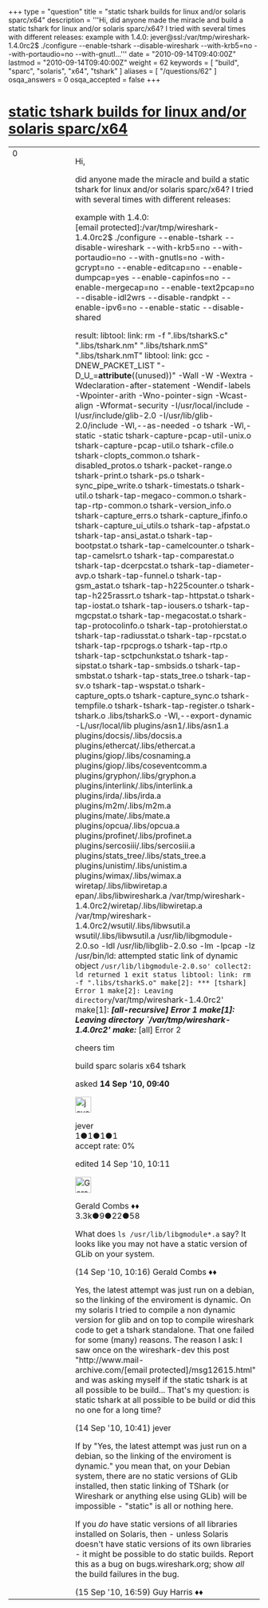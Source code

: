 +++
type = "question"
title = "static tshark builds for linux and/or solaris sparc/x64"
description = '''Hi, did anyone made the miracle and build a static tshark for linux and/or solaris sparc/x64? I tried with several times with different releases: example with 1.4.0: jever@ssl:/var/tmp/wireshark-1.4.0rc2$ ./configure --enable-tshark --disable-wireshark --with-krb5=no --with-portaudio=no --with-gnutl...'''
date = "2010-09-14T09:40:00Z"
lastmod = "2010-09-14T09:40:00Z"
weight = 62
keywords = [ "build", "sparc", "solaris", "x64", "tshark" ]
aliases = [ "/questions/62" ]
osqa_answers = 0
osqa_accepted = false
+++

<div class="headNormal">

# [static tshark builds for linux and/or solaris sparc/x64](/questions/62/static-tshark-builds-for-linux-andor-solaris-sparcx64)

</div>

<div id="main-body">

<div id="askform">

<table id="question-table" style="width:100%;"><colgroup><col style="width: 50%" /><col style="width: 50%" /></colgroup><tbody><tr class="odd"><td style="width: 30px; vertical-align: top"><div class="vote-buttons"><div id="post-62-score" class="post-score" title="current number of votes">0</div><div id="favorite-count" class="favorite-count"></div></div></td><td><div id="item-right"><div class="question-body"><p>Hi,</p><p>did anyone made the miracle and build a static tshark for linux and/or solaris sparc/x64? I tried with several times with different releases:</p><p>example with 1.4.0: [email protected]:/var/tmp/wireshark-1.4.0rc2$ ./configure --enable-tshark --disable-wireshark --with-krb5=no --with-portaudio=no --with-gnutls=no -with-gcrypt=no --enable-editcap=no --enable-dumpcap=yes --enable-capinfos=no --enable-mergecap=no --enable-text2pcap=no --disable-idl2wrs --disable-randpkt --enable-ipv6=no --enable-static --disable-shared</p><p>result: libtool: link: rm -f ".libs/tsharkS.c" ".libs/tshark.nm" ".libs/tshark.nmS" ".libs/tshark.nmT" libtool: link: gcc -DNEW_PACKET_LIST "-D_U_=<strong>attribute</strong>((unused))" -Wall -W -Wextra -Wdeclaration-after-statement -Wendif-labels -Wpointer-arith -Wno-pointer-sign -Wcast-align -Wformat-security -I/usr/local/include -I/usr/include/glib-2.0 -I/usr/lib/glib-2.0/include -Wl,--as-needed -o tshark -Wl,-static -static tshark-capture-pcap-util-unix.o tshark-capture-pcap-util.o tshark-cfile.o tshark-clopts_common.o tshark-disabled_protos.o tshark-packet-range.o tshark-print.o tshark-ps.o tshark-sync_pipe_write.o tshark-timestats.o tshark-util.o tshark-tap-megaco-common.o tshark-tap-rtp-common.o tshark-version_info.o tshark-capture_errs.o tshark-capture_ifinfo.o tshark-capture_ui_utils.o tshark-tap-afpstat.o tshark-tap-ansi_astat.o tshark-tap-bootpstat.o tshark-tap-camelcounter.o tshark-tap-camelsrt.o tshark-tap-comparestat.o tshark-tap-dcerpcstat.o tshark-tap-diameter-avp.o tshark-tap-funnel.o tshark-tap-gsm_astat.o tshark-tap-h225counter.o tshark-tap-h225rassrt.o tshark-tap-httpstat.o tshark-tap-iostat.o tshark-tap-iousers.o tshark-tap-mgcpstat.o tshark-tap-megacostat.o tshark-tap-protocolinfo.o tshark-tap-protohierstat.o tshark-tap-radiusstat.o tshark-tap-rpcstat.o tshark-tap-rpcprogs.o tshark-tap-rtp.o tshark-tap-sctpchunkstat.o tshark-tap-sipstat.o tshark-tap-smbsids.o tshark-tap-smbstat.o tshark-tap-stats_tree.o tshark-tap-sv.o tshark-tap-wspstat.o tshark-capture_opts.o tshark-capture_sync.o tshark-tempfile.o tshark-tshark-tap-register.o tshark-tshark.o .libs/tsharkS.o -Wl,--export-dynamic -L/usr/local/lib plugins/asn1/.libs/asn1.a plugins/docsis/.libs/docsis.a plugins/ethercat/.libs/ethercat.a plugins/giop/.libs/cosnaming.a plugins/giop/.libs/coseventcomm.a plugins/gryphon/.libs/gryphon.a plugins/interlink/.libs/interlink.a plugins/irda/.libs/irda.a plugins/m2m/.libs/m2m.a plugins/mate/.libs/mate.a plugins/opcua/.libs/opcua.a plugins/profinet/.libs/profinet.a plugins/sercosiii/.libs/sercosiii.a plugins/stats_tree/.libs/stats_tree.a plugins/unistim/.libs/unistim.a plugins/wimax/.libs/wimax.a wiretap/.libs/libwiretap.a epan/.libs/libwireshark.a /var/tmp/wireshark-1.4.0rc2/wiretap/.libs/libwiretap.a /var/tmp/wireshark-1.4.0rc2/wsutil/.libs/libwsutil.a wsutil/.libs/libwsutil.a /usr/lib/libgmodule-2.0.so -ldl /usr/lib/libglib-2.0.so -lm -lpcap -lz /usr/bin/ld: attempted static link of dynamic object <code>/usr/lib/libgmodule-2.0.so' collect2: ld returned 1 exit status libtool: link: rm -f ".libs/tsharkS.o" make[2]: *** [tshark] Error 1 make[2]: Leaving directory</code>/var/tmp/wireshark-1.4.0rc2' make[1]: <strong><em>[all-recursive] Error 1 make[1]: Leaving directory `/var/tmp/wireshark-1.4.0rc2' make:</em></strong> [all] Error 2</p><p>cheers tim</p></div><div id="question-tags" class="tags-container tags">build sparc solaris x64 tshark</div><div id="question-controls" class="post-controls"></div><div class="post-update-info-container"><div class="post-update-info post-update-info-user"><p>asked <strong>14 Sep '10, 09:40</strong></p><img src="https://secure.gravatar.com/avatar/76f2c4c16a5aad0cc0b3ae653ca14cf7?s=32&amp;d=identicon&amp;r=g" class="gravatar" width="32" height="32" alt="jever&#39;s gravatar image" /><p>jever<br />
<span class="score" title="1 reputation points">1</span><span title="1 badges"><span class="badge1">●</span><span class="badgecount">1</span></span><span title="1 badges"><span class="silver">●</span><span class="badgecount">1</span></span><span title="1 badges"><span class="bronze">●</span><span class="badgecount">1</span></span><br />
<span class="accept_rate" title="Rate of the user&#39;s accepted answers">accept rate:</span> <span title="jever has no accepted answers">0%</span></p></div><div class="post-update-info post-update-info-edited"><p>edited 14 Sep '10, 10:11</p><img src="https://secure.gravatar.com/avatar/6db117a984c6529df88330dc49fb1ee4?s=32&amp;d=identicon&amp;r=g" class="gravatar" width="32" height="32" alt="Gerald%20Combs&#39;s gravatar image" /><p>Gerald Combs ♦♦<br />
<span class="score" title="3332 reputation points"><span>3.3k</span></span><span title="9 badges"><span class="badge1">●</span><span class="badgecount">9</span></span><span title="22 badges"><span class="silver">●</span><span class="badgecount">22</span></span><span title="58 badges"><span class="bronze">●</span><span class="badgecount">58</span></span></p></div></div><div id="comments-container-62" class="comments-container"><span id="66"></span><div id="comment-66" class="comment"><div id="post-66-score" class="comment-score"></div><div class="comment-text"><p>What does <code>ls /usr/lib/libgmodule*.a</code> say? It looks like you may not have a static version of GLib on your system.</p></div><div id="comment-66-info" class="comment-info"><span class="comment-age">(14 Sep '10, 10:16)</span> Gerald Combs ♦♦</div></div><span id="67"></span><div id="comment-67" class="comment"><div id="post-67-score" class="comment-score"></div><div class="comment-text"><p>Yes, the latest attempt was just run on a debian, so the linking of the enviroment is dynamic. On my solaris I tried to compile a non dynamic version for glib and on top to compile wireshark code to get a tshark standalone. That one failed for some (many) reasons. The reason I ask: I saw once on the wireshark-dev this post "http://www.mail-archive.com/[email protected]/msg12615.html" and was asking myself if the static tshark is at all possible to be build... That's my question: is static tshark at all possible to be build or did this no one for a long time?</p></div><div id="comment-67-info" class="comment-info"><span class="comment-age">(14 Sep '10, 10:41)</span> jever</div></div><span id="125"></span><div id="comment-125" class="comment"><div id="post-125-score" class="comment-score"></div><div class="comment-text"><p>If by "Yes, the latest attempt was just run on a debian, so the linking of the enviroment is dynamic." you mean that, on your Debian system, there are no static versions of GLib installed, then static linking of TShark (or Wireshark or anything else using GLib) will be impossible - "static" is all or nothing here.</p><p>If you <em>do</em> have static versions of all libraries installed on Solaris, then - unless Solaris doesn't have static versions of its own libraries - it might be possible to do static builds. Report this as a bug on bugs.wireshark.org; show <em>all</em> the build failures in the bug.</p></div><div id="comment-125-info" class="comment-info"><span class="comment-age">(15 Sep '10, 16:59)</span> Guy Harris ♦♦</div></div></div><div id="comment-tools-62" class="comment-tools"></div><div class="clear"></div><div id="comment-62-form-container" class="comment-form-container"></div><div class="clear"></div></div></td></tr></tbody></table>

</div>

</div>

